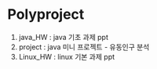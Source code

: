 # Polyproject
1. java_HW : java 기초 과제 ppt
2. project : java 미니 프로젝트 - 유동인구 분석
3. Linux_HW : linux 기본 과제 ppt
